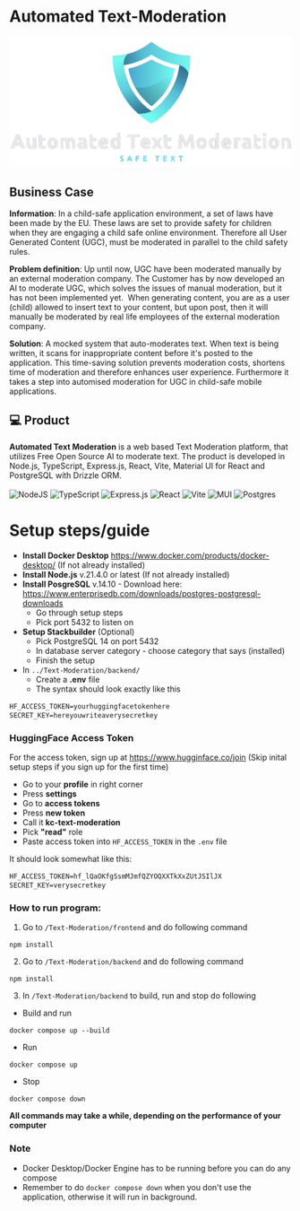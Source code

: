 # Automated Text-Moderation
<img src="frontend/public/Logo.png" style="display: inline-block; margin: 0 auto; width: 1000px; height: auto;">


## Business Case 

**Information**: In a child-safe application environment, a set of laws have been made by the EU. These laws are set to provide safety for children when they are engaging a child safe online environment. Therefore all User Generated Content (UGC), must be moderated in parallel to the child safety rules. 

**Problem definition**: Up until now, UGC have been moderated manually by an external moderation company. The Customer has by now developed an AI to moderate UGC, which solves the issues of manual moderation, but it has not been implemented yet.  When generating content, you are as a user (child) allowed to insert text to your content, but upon post, then it will manually be moderated by real life employees of the external moderation company.

**Solution**: A mocked system that auto-moderates text. When text is being written, it scans for inappropriate content before it's posted to the application. This time-saving solution prevents moderation costs, shortens time of moderation and therefore enhances user experience. Furthermore it takes a step into automised moderation for UGC in child-safe mobile applications.

## :computer: Product
**Automated Text Moderation** is a web based Text Moderation platform, that utilizes Free Open Source AI to moderate text. The product is developed in Node.js, TypeScript, Express.js, React, Vite, Material UI for React and PostgreSQL with Drizzle ORM.
<br>
<br>
![NodeJS](https://img.shields.io/badge/node.js-6DA55F?style=for-the-badge&logo=node.js&logoColor=white)
![TypeScript](https://img.shields.io/badge/typescript-%23007ACC.svg?style=for-the-badge&logo=typescript&logoColor=white)
![Express.js](https://img.shields.io/badge/express.js-%23404d59.svg?style=for-the-badge&logo=express&logoColor=%2361DAFB)
![React](https://img.shields.io/badge/react-%2320232a.svg?style=for-the-badge&logo=react&logoColor=%2361DAFB)
![Vite](https://img.shields.io/badge/vite-%23646CFF.svg?style=for-the-badge&logo=vite&logoColor=white)
![MUI](https://img.shields.io/badge/MUI-%230081CB.svg?style=for-the-badge&logo=mui&logoColor=white)
![Postgres](https://img.shields.io/badge/postgres-%23316192.svg?style=for-the-badge&logo=postgresql&logoColor=white)


# Setup steps/guide
- **Install Docker Desktop** https://www.docker.com/products/docker-desktop/ (If not already installed)
- **Install Node.js** v.21.4.0 or latest (If not already installed)
- **Install PosgreSQL** v.14.10 - Download here: https://www.enterprisedb.com/downloads/postgres-postgresql-downloads
  - Go through setup steps
  - Pick port 5432 to listen on
- **Setup Stackbuilder** (Optional)
  - Pick PostgreSQL 14 on port 5432
  - In database server category - choose category that says (installed)
  - Finish the setup
- In `../Text-Moderation/backend/`
  - Create a **.env** file
  - The syntax should look exactly like this

```
HF_ACCESS_TOKEN=yourhuggingfacetokenhere
SECRET_KEY=hereyouwriteaverysecretkey
```

### HuggingFace Access Token
For the access token, sign up at https://www.hugginface.co/join (Skip inital setup steps if you sign up for the first time)
- Go to your **profile** in right corner
- Press **settings**
- Go to **access tokens**
- Press **new token**
- Call it **kc-text-moderation**
- Pick **"read"** role
- Paste access token into `HF_ACCESS_TOKEN` in the `.env` file

It should look somewhat like this:
```
HF_ACCESS_TOKEN=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
SECRET_KEY=verysecretkey
```

### How to run program: 
1. Go to `/Text-Moderation/frontend` and do following command
```
npm install
```
2. Go to `/Text-Moderation/backend` and do following command
```
npm install
```
3. In `/Text-Moderation/backend` to build, run and stop do following
- Build and run
```
docker compose up --build
```
- Run 
```
docker compose up
```
- Stop
```
docker compose down
```
**All commands may take a while, depending on the performance of your computer**

### Note
- Docker Desktop/Docker Engine has to be running before you can do any compose
- Remember to do `docker compose down` when you don't use the application, otherwise it will run in background.
